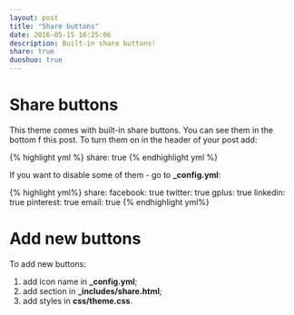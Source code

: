 ```yaml
---
layout: post
title: "Share buttons"
date: 2016-05-15 16:25:06
description: Built-in share buttons!
share: true
duoshuo: true
---
```


# Share buttons

This theme comes with built-in share buttons. You can see them in the bottom f this post.
To turn them on in the header of your post add:

{% highlight yml %}
share: true
{% endhighlight yml %}

If you want to disable some of them - go to **_config.yml**:

{% highlight yml%}
share:
  facebook: true
  twitter: true
  gplus: true
  linkedin: true
  pinterest: true
  email: true
{% endhighlight yml%}

# Add new buttons

To add new buttons:

1. add icon name in **_config.yml**;
2. add section in **_includes/share.html**;
3. add styles in **css/theme.css**.